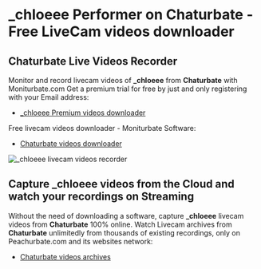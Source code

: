 # _chloeee Performer on Chaturbate - Free LiveCam videos downloader

## Chaturbate Live Videos Recorder

Monitor and record livecam videos of **_chloeee** from **Chaturbate** with Moniturbate.com
Get a premium trial for free by just and only registering with your Email address:
* [_chloeee Premium videos downloader](https://moniturbate.com/request-demo-licence-key.html)

Free livecam videos downloader - Moniturbate Software:
* [Chaturbate videos downloader](https://moniturbate.com/moniturbate-download-software.html)

![_chloeee livecam videos recorder](https://peachurnet.com/templates/moniturbate-software.png)


## Capture _chloeee videos from the Cloud and watch your recordings on Streaming

Without the need of downloading a software, capture **_chloeee** livecam videos from **Chaturbate** 100% online.
Watch Livecam archives from **Chaturbate** unlimitedly from thousands of existing recordings, only on Peachurbate.com and its websites network:
* [Chaturbate videos archives](https://peachurnet.com/)
